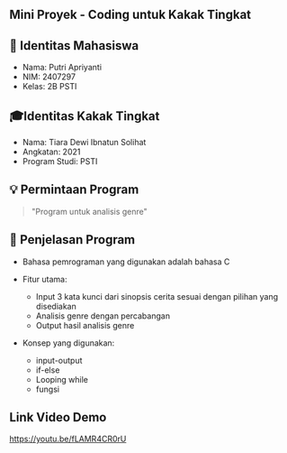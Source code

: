 ## Mini Proyek - Coding untuk Kakak Tingkat

## 👤 Identitas Mahasiswa
- Nama: Putri Apriyanti
- NIM: 2407297
- Kelas: 2B PSTI

## 🎓Identitas Kakak Tingkat
- Nama: Tiara Dewi Ibnatun Solihat
- Angkatan: 2021
- Program Studi: PSTI

## 💡 Permintaan Program
  > "Program untuk analisis genre"

## 🧠 Penjelasan Program
- Bahasa pemrograman yang digunakan adalah bahasa C
- Fitur utama:
  - Input 3 kata kunci dari sinopsis cerita sesuai dengan pilihan yang disediakan
  - Analisis genre dengan percabangan
  - Output hasil analisis genre
    
- Konsep yang digunakan:
  - input-output
  - if-else
  - Looping while
  - fungsi
    
## Link Video Demo
https://youtu.be/fLAMR4CR0rU
